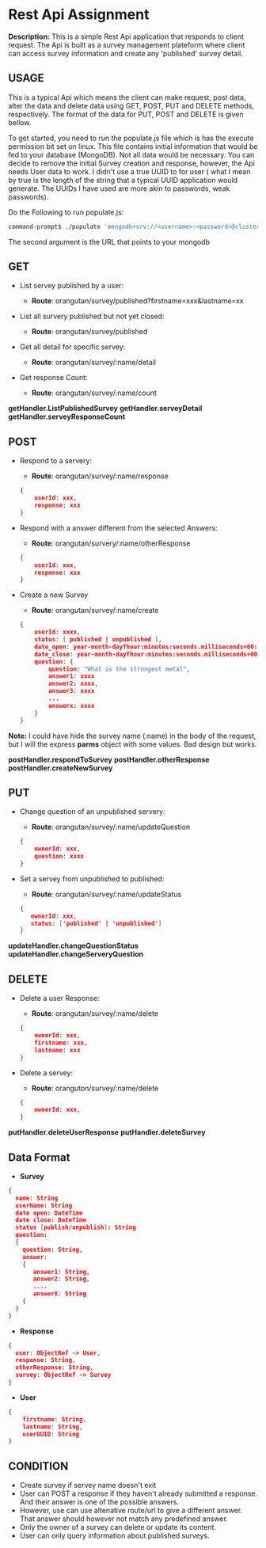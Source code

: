 Rest Api Assignment
===================

**Description:** This is a simple Rest Api application that responds to client request. The Api is built as a survey management plateform where client can access survey information and create any 'published' survey detail.

USAGE
-----
This is a typical Api which means the client can make request, post data, alter the data and delete data using GET, POST, PUT and DELETE methods, respectively.
The format of the data for PUT, POST and DELETE is given bellow.

To get started, you need to run the populate.js file which is has the execute permission bit set on linux. This file contains initial information that would be fed to your database (MongoDB).
Not all data would be necessary. You can decide to remove the initial Survey creation and response, however, the Api needs User data to work. I didn't use a true UUID to for user ( what I mean by true is the length of the string that a typical UUID application would generate. The UUIDs I have used are more akin to passwords, weak passwords).

Do the Following to run populate.js:
```bash
command-prompt$ ./populate 'mongodb+srv://<username>:<password>@cluster0.9fhcb.mongodb.net/?retryWrites=true&w=majority'

```

The second argument is the URL that points to your mongodb 

GET
---

* List servey published by a user:
    * __Route__: orangutan/survey/published?firstname=xxx&lastname=xx

* List all survery published but not yet closed:
    * __Route__: orangutan/survey/published

* Get all detail for specific servey:
    * __Route__: orangutan/survey/:name/detail

* Get response Count:
    * __Route__: orangutan/survey/:name/count

__getHandler.ListPublishedSurvey__
__getHandler.serveyDetail__
__getHandler.serveyResponseCount__


POST
----
* Respond to a servery:
    * __Route__: orangutan/survey/:name/response

    ```json
    {
        userId: xxx,
        response: xxx
    }
    ```

* Respond with a answer different from the selected Answers:
    * __Route__: orangutan/survery/:name/otherResponse

    ```json
    {
        userId: xxx,
        response: xxx
    }
    ```

* Create a new Survey
    * __Route__: orangutan/survey/:name/create

    ```json
    {
        userId: xxxx,
        status: [ published | unpublished ],
        date_open: year-month-dayThour:minutes:seconds.milliseconds+00:00,
        date_close: year-month-dayThour:minutes:seconds.milliseconds+00:00,
        question: {
            question: "What is the strongest metal",
            answer1: xxxx
            answer2: xxxx,
            answer3: xxxx
            ...
            answerx: xxxx
        }
    }
    ```
**Note:** I could have hide the survey name (:name) in the body of the request, but I will the express **parms** object with some values. Bad design but works.

__postHandler.respondToSurvey__
__postHandler.otherResponse__
__postHandler.createNewSurvey__


PUT
------
* Change question of an unpublished servery:
    * __Route__: orangutan/survey/:name/updateQuestion

    ```json
    {
        ownerId: xxx,
        question: xxxx
    }
    ```

* Set a servey from unpublished to published:
    * __Route__: orangutan/survey/:name/updateStatus

     ```json
    {
        ownerId: xxx,
        status: ['published' | 'unpublished']
    }
    ```

__updateHandler.changeQuestionStatus__
__updateHandler.changeServeryQuestion__


DELETE
------
* Delete a user Response:
    * __Route__: orangutan/survey/:name/delete

    ```json
    {
        ownerId: xxx,
        firstname: xxx,
        lastname: xxx
    }
    ```

* Delete a servey:
    * __Route__: oranguton/survey/:name/delete

    ```json
    {
        ownerId: xxx,
    }
    ```

__putHandler.deleteUserResponse__
__putHandler.deleteSurvey__


Data Format
-----------
* **Survey**
```json
{
  name: String
  userName: String
  date open: DateTime
  date close: DateTime
  status [publish/unpublish]: String
  question:
  {
    question: String,
    answer:
    {
       answer1: String,
       answer2: String,
       ....
       answerX: String
    {
  }
}
```

* **Response**
```json
{
  user: ObjectRef -> User,
  response: String,
  otherResponse: String,
  survey: ObjectRef -> Survey
}
```

* **User**

```json
{
    firstname: String,
    lastname: String,
    userUUID: String
}
```


CONDITION
---------

* Create survey if servey name doesn't exit
* User can POST a response if they haven't already submitted a response.
    And their answer is one of the possible answers.
* However, use can use altenative route/url to give a different answer.
    That answer should however not match any predefined answer.
* Only the owner of a survey can delete or update its content.
* User can only query information about published surveys.